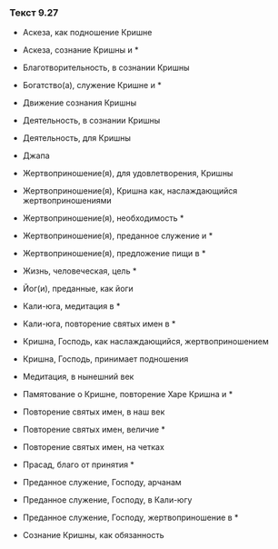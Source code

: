 ### Текст 9.27

- Аскеза, как подношение Кришне

- Аскеза, сознание Кришны и *

- Благотворительность, в сознании Кришны

- Богатство(а), служение Кришне и *

- Движение сознания Кришны

- Деятельность, в сознании Кришны

- Деятельность, для Кришны

- Джапа

- Жертвоприношение(я), для удовлетворения, Кришны

- Жертвоприношение(я), Кришна как, наслаждающийся жертвоприношениями

- Жертвоприношение(я), необходимость *

- Жертвоприношение(я), преданное служение и *

- Жертвоприношение(я), предложение пищи в *

- Жизнь, человеческая, цель *

- Йог(и), преданные, как йоги

- Кали-юга, медитация в *

- Кали-юга, повторение святых имен в *

- Кришна, Господь, как наслаждающийся, жертвоприношением

- Кришна, Господь, принимает подношения

- Медитация, в нынешний век

- Памятование о Кришне, повторение Харе Кришна и *

- Повторение святых имен, в наш век

- Повторение святых имен, величие *

- Повторение святых имен, на четках

- Прасад, благо от принятия *

- Преданное служение, Господу, арчанам

- Преданное служение, Господу, в Кали-югу

- Преданное служение, Господу, жертвоприношение в *

- Сознание Кришны, как обязанность
	

